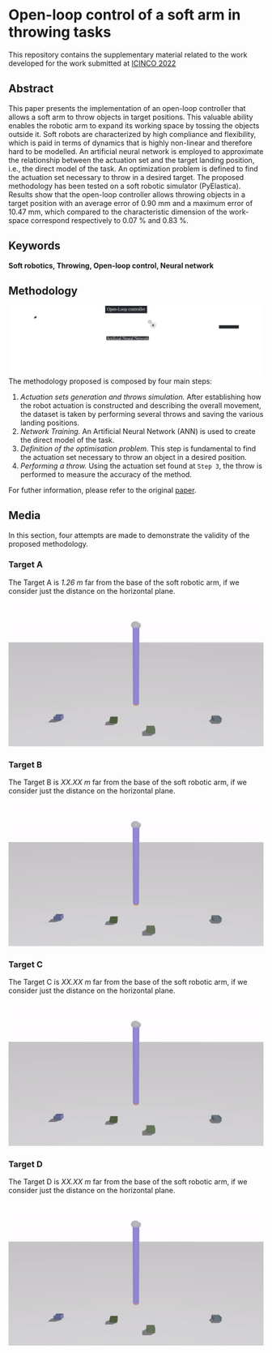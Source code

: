 # Open-loop control of a soft arm in throwing tasks
This repository contains the supplementary material related to the work developed for the work submitted at [ICINCO 2022](https://icinco.scitevents.org/) 
## Abstract
This paper presents the implementation of an open-loop controller that allows a soft arm to throw objects in target positions. This valuable ability enables the robotic arm to expand its working space by tossing the objects outside it. Soft robots are characterized by high compliance and flexibility, which is paid in terms of dynamics that is highly non-linear and therefore hard to be modelled. An artificial neural network is employed to approximate the relationship between the actuation set and the target landing position, i.e., the direct model of the task. An optimization problem is defined to find the actuation set necessary to throw in a desired target. The proposed methodology has been tested on a soft robotic simulator (PyElastica). Results show that the open-loop controller allows throwing objects in a target position with an average error of 0.90 mm and a maximum error of 10.47 mm, which compared to the characteristic dimension of the work-space correspond respectively to 0.07 % and 0.83 %.
## Keywords
**Soft robotics, Throwing, Open-loop control, Neural network**
## Methodology
![Methodology](Images/DM_Method_WB.svg)
The methodology proposed is composed by four main steps:
1. _Actuation sets generation and throws simulation._ After establishing how the robot actuation is constructed and describing the overall movement, the dataset is taken by performing several throws and saving the various landing positions.
2. _Network Training._ An Artificial Neural Network (ANN) is used to create the direct model of the task.
3. _Definition of the optimisation problem._ This step is fundamental to find the actuation set necessary to throw an object in a desired position.
4. _Performing a throw._ Using the actuation set found at `Step 3`, the throw is performed to measure the accuracy of the method.

For futher information, please refer to the original [paper](https://github.com/diebia).

## Media
In this section, four attempts are made to demonstrate the validity of the proposed methodology.
### Target A
The Target A is _1.26 m_ far from the base of the soft robotic arm, if we consider just the distance on the horizontal plane. 

![TargetA](Videos/rod_video.gif)

### Target B
The Target B is _XX.XX m_ far from the base of the soft robotic arm, if we consider just the distance on the horizontal plane. 

![TargetB](Videos/rod_video.gif)

### Target C
The Target C is _XX.XX m_ far from the base of the soft robotic arm, if we consider just the distance on the horizontal plane. 

![TargetC](Videos/rod_video.gif)

### Target D
The Target D is _XX.XX m_ far from the base of the soft robotic arm, if we consider just the distance on the horizontal plane. 

![TargetD](Videos/rod_video.gif)
